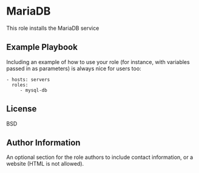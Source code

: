 MariaDB
=========

This role installs the MariaDB service

Example Playbook
----------------

Including an example of how to use your role (for instance, with variables passed in as parameters) is always nice for users too:

    - hosts: servers
      roles:
         - mysql-db

License
-------

BSD

Author Information
------------------

An optional section for the role authors to include contact information, or a website (HTML is not allowed).
